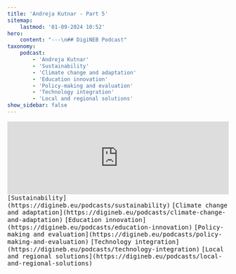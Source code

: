 ```yaml
---
title: 'Andreja Kutnar - Part 5'
sitemap:
    lastmod: '01-09-2024 10:52'
hero:
    content: "---\n## DigiNEB Podcast"
taxonomy:
    podcast:
        - 'Andreja Kutnar'
        - 'Sustainability'
        - 'Climate change and adaptation'
        - 'Education innovation'
        - 'Policy-making and evaluation'
        - 'Technology integration'
        - 'Local and regional solutions'
show_sidebar: false
---
```


<iframe title="digineb" width="100%" height="166" scrolling="no" frameborder="no" allow="autoplay" src="https://w.soundcloud.com/player/?url=https%3A//api.soundcloud.com/tracks/1908091460&color=%234b4815&auto_play=false&hide_related=false&show_comments=true&show_user=true&show_reposts=false&show_teaser=false"></iframe>
<kbd>[Sustainability](https://digineb.eu/podcasts/sustainability)</kbd>
<kbd>[Climate change and adaptation](https://digineb.eu/podcasts/climate-change-and-adaptation)</kbd>
<kbd>[Education innovation](https://digineb.eu/podcasts/education-innovation)</kbd>
<kbd>[Policy-making and evaluation](https://digineb.eu/podcasts/policy-making-and-evaluation)</kbd>
<kbd>[Technology integration](https://digineb.eu/podcasts/technology-integration)</kbd>
<kbd>[Local and regional solutions](https://digineb.eu/podcasts/local-and-regional-solutions)</kbd>